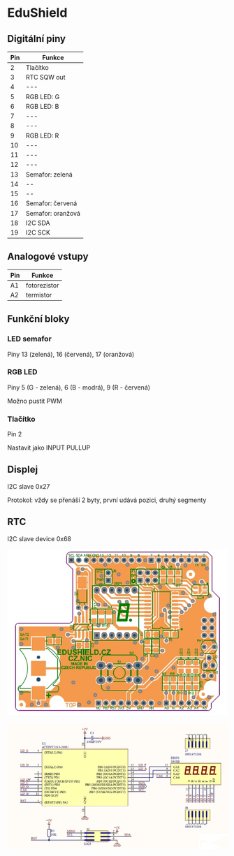 # EduShield

## Digitální piny

| Pin | Funkce   |
| --- | --- |
| 2   | Tlačítko |
| 3   | RTC SQW out |
| 4   | --- |
| 5   | RGB LED: G |
| 6   | RGB LED: B |
| 7   | --- |
| 8   | --- |
| 9   | RGB LED: R |
| 10   | --- |
| 11   | --- |
| 12   | --- |
| 13 | Semafor: zelená |
| 14 | -- |
| 15 | -- |
| 16 | Semafor: červená |
| 17 | Semafor: oranžová |
| 18 | I2C SDA |
| 19 | I2C SCK |


## Analogové vstupy

| Pin | Funkce   |
| --- | --- |
| A1  | fotorezistor |
| A2  | termistor |

## Funkční bloky

### LED semafor
  Piny 13 (zelená), 16 (červená), 17 (oranžová)

### RGB LED  
  Piny 5 (G - zelená), 6 (B - modrá), 9 (R - červená)

  Možno pustit PWM

### Tlačítko
  Pin 2
  
  Nastavit jako INPUT PULLUP  

## Displej
  I2C slave 0x27
  
  Protokol: vždy se přenáší 2 byty, první udává pozici, druhý segmenty

## RTC
  I2C slave device 0x68


![EduShield](../../../docs/edushield.jpg)

![Schéma](../../../docs/ATtiny+display.jpg)

